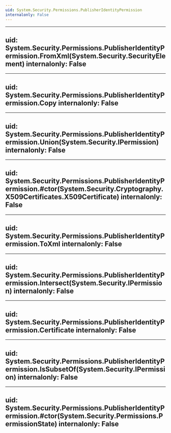 ```yaml
---
uid: System.Security.Permissions.PublisherIdentityPermission
internalonly: False
---
```


---
uid: System.Security.Permissions.PublisherIdentityPermission.FromXml(System.Security.SecurityElement)
internalonly: False
---

---
uid: System.Security.Permissions.PublisherIdentityPermission.Copy
internalonly: False
---

---
uid: System.Security.Permissions.PublisherIdentityPermission.Union(System.Security.IPermission)
internalonly: False
---

---
uid: System.Security.Permissions.PublisherIdentityPermission.#ctor(System.Security.Cryptography.X509Certificates.X509Certificate)
internalonly: False
---

---
uid: System.Security.Permissions.PublisherIdentityPermission.ToXml
internalonly: False
---

---
uid: System.Security.Permissions.PublisherIdentityPermission.Intersect(System.Security.IPermission)
internalonly: False
---

---
uid: System.Security.Permissions.PublisherIdentityPermission.Certificate
internalonly: False
---

---
uid: System.Security.Permissions.PublisherIdentityPermission.IsSubsetOf(System.Security.IPermission)
internalonly: False
---

---
uid: System.Security.Permissions.PublisherIdentityPermission.#ctor(System.Security.Permissions.PermissionState)
internalonly: False
---
